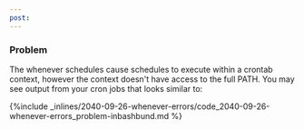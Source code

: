 ```yaml
---
post: 
---
```


### Problem
The whenever schedules cause schedules to execute within a crontab context, however the context doesn't have access to the full PATH.
You may see output from your cron jobs that looks similar to:



{%include _inlines/2040-09-26-whenever-errors/code_2040-09-26-whenever-errors_problem-inbashbund.md %}



